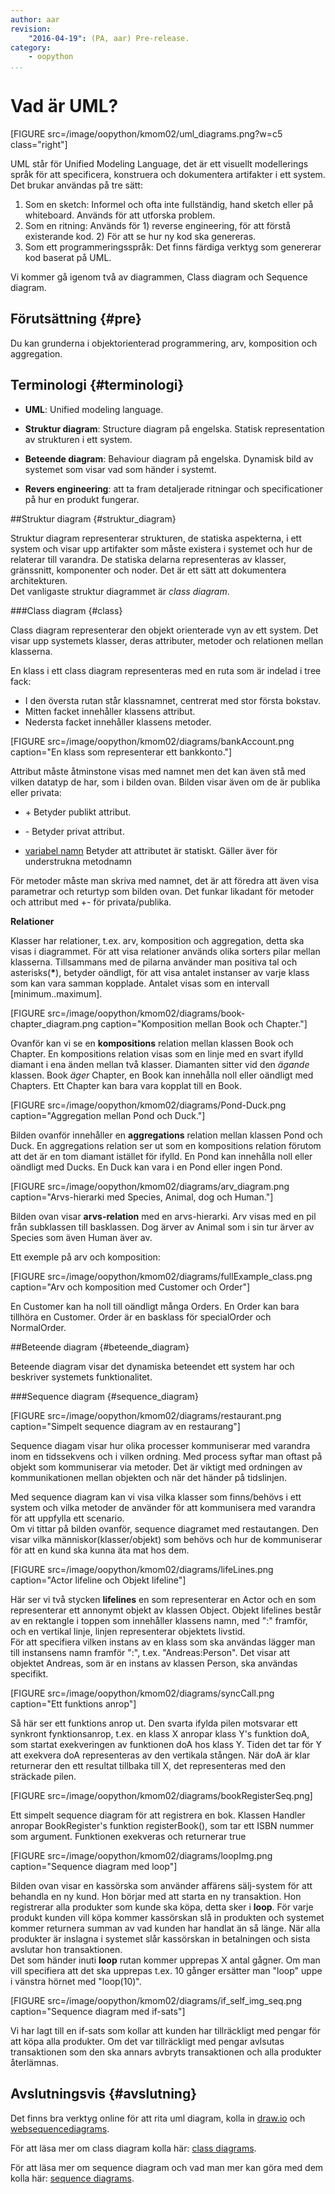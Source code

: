 ```yaml
---
author: aar
revision:
    "2016-04-19": (PA, aar) Pre-release.
category:
    - oopython
...
```

Vad är UML?
===================================

[FIGURE src=/image/oopython/kmom02/uml_diagrams.png?w=c5 class="right"]

UML står för Unified Modeling Language, det är ett visuellt modellerings språk för att specificera, konstruera och dokumentera artifakter i ett system.  
Det brukar användas på tre sätt:

1. Som en sketch: Informel och ofta inte fullständig, hand sketch eller på whiteboard. Används för att utforska problem.
2. Som en ritning: Används för 1) reverse engineering, för att förstå existerande kod. 2) För att se hur ny kod ska genereras.
3. Som ett programmeringsspråk: Det finns färdiga verktyg som genererar kod baserat på UML.

Vi kommer gå igenom två av diagrammen, Class diagram och Sequence diagram.

<!--more-->



Förutsättning {#pre}
-------------------------------

Du kan grunderna i objektorienterad programmering, arv, komposition och aggregation.



Terminologi {#terminologi}
-------------------------------

* **UML**: Unified modeling language.

* **Struktur diagram**: Structure diagram på engelska. Statisk representation av strukturen i ett system.

* **Beteende diagram**: Behaviour diagram på engelska. Dynamisk bild av systemet som visar vad som händer i systemt.

* **Revers engineering**: att ta fram detaljerade ritningar och specificationer på hur en produkt fungerar.

##Struktur diagram {#struktur_diagram}


Struktur diagram representerar strukturen, de statiska aspekterna, i ett system och visar upp artifakter som måste existera i systemet och hur de relaterar till varandra.
De statiska delarna representeras av klasser, gränssnitt, komponenter och noder. Det är ett sätt att dokumentera architekturen.  
Det vanligaste struktur diagrammet är _class diagram_.


###Class diagram {#class}


Class diagram representerar den objekt orienterade vyn av ett system. Det visar upp systemets klasser, deras attributer, metoder och relationen mellan klasserna.

En klass i ett class diagram representeras med en ruta som är indelad i tree fack:

* I den översta rutan står klassnamnet, centrerat med stor första bokstav.
* Mitten facket innehåller klassens attribut.
* Nedersta facket innehåller klassens metoder.

[FIGURE src=/image/oopython/kmom02/diagrams/bankAccount.png caption="En klass som representerar ett bankkonto."]

Attribut måste åtminstone visas med namnet men det kan även stå med vilken datatyp de har, som i bilden ovan. Bilden visar även om de är publika eller privata:

* \+ Betyder publikt attribut.

* \- Betyder privat attribut.

* <u>variabel namn</u> Betyder att attributet är statiskt. Gäller äver för understrukna metodnamn

För metoder måste man skriva med namnet, det är att föredra att även visa parametrar och returtyp som bilden ovan. Det funkar likadant för metoder och attribut med +- för privata/publika.

**Relationer**

Klasser har relationer, t.ex. arv, komposition och aggregation, detta ska visas i diagrammet. För att visa relationer används olika sorters pilar mellan klasserna. Tillsammans med de pilarna använder man positiva tal och
asterisks(**\***), betyder oändligt, för att visa antalet instanser av varje klass som kan vara samman kopplade. Antalet visas som en intervall [minimum..maximum].

[FIGURE src=/image/oopython/kmom02/diagrams/book-chapter_diagram.png caption="Komposition mellan Book och Chapter."]

Ovanför kan vi se en **kompositions** relation mellan klassen Book och Chapter. En kompositions relation visas som en linje med en svart ifylld diamant i ena änden mellan två klasser. Diamanten sitter vid den _ägande_ klassen. Book _äger_ Chapter, en Book kan innehålla noll eller oändligt med Chapters. Ett Chapter kan bara vara kopplat till en Book.

[FIGURE src=/image/oopython/kmom02/diagrams/Pond-Duck.png caption="Aggregation mellan Pond och Duck."]

Bilden ovanför innehåller en **aggregations** relation mellan klassen Pond och Duck. En aggregations relation ser ut som en kompositions relation förutom att det är en tom diamant istället för ifylld.
En Pond kan innehålla noll eller oändligt med Ducks. En Duck kan vara i en Pond eller ingen Pond.

[FIGURE src=/image/oopython/kmom02/diagrams/arv_diagram.png caption="Arvs-hierarki med Species, Animal, dog och Human."]

Bilden ovan visar **arvs-relation** med en arvs-hierarki. Arv visas med en pil från subklassen till basklassen. Dog ärver av Animal som i sin tur ärver av Species som även Human äver av.

Ett exemple på arv och komposition:

[FIGURE src=/image/oopython/kmom02/diagrams/fullExample_class.png caption="Arv och komposition med Customer och Order"]

En Customer kan ha noll till oändligt många Orders. En Order kan bara tillhöra en Customer. Order är en basklass för specialOrder och NormalOrder.




##Beteende diagram {#beteende_diagram}


Beteende diagram visar det dynamiska beteendet ett system har och beskriver systemets funktionalitet.


###Sequence diagram {#sequence_diagram}


[FIGURE src=/image/oopython/kmom02/diagrams/restaurant.png caption="Simpelt sequence diagram av en restaurang"]

Sequence diagam visar hur olika processer kommuniserar med varandra inom en tidssekvens och i vilken ordning. Med process syftar man oftast på objekt som kommuniserar via metoder.
Det är viktigt med ordningen av kommunikationen mellan objekten och när det händer på tidslinjen.

Med sequence diagram kan vi visa vilka klasser som finns/behövs i ett system och vilka metoder de använder för att kommunisera med varandra för att uppfylla ett scenario.  
Om vi tittar på bilden ovanför, sequence diagramet med restautangen. Den visar vilka människor(klasser/objekt) som behövs och hur de kommuniserar för att en kund ska kunna äta mat hos dem.


[FIGURE src=/image/oopython/kmom02/diagrams/lifeLines.png caption="Actor lifeline och Objekt lifeline"]

Här ser vi två stycken **lifelines** en som representerar en Actor och en som representerar ett annonymt objekt av klassen Object.
Objekt lifelines består av en rektangle i toppen som innehåller klassens namn, med ":" framför, och en vertikal linje, linjen representerar objektets livstid.  
För att specifiera vilken instans av en klass som ska användas lägger man till instansens namn framför ":", t.ex. "Andreas:Person". Det visar att objektet Andreas, som är en instans av klassen Person, ska användas specifikt.

[FIGURE src=/image/oopython/kmom02/diagrams/syncCall.png caption="Ett funktions anrop"]

Så här ser ett funktions anrop ut. Den svarta ifylda pilen motsvarar ett synkront fynktionsanrop, t.ex. en klass X anropar klass Y's funktion doA, som startat exekveringen av funktionen doA hos klass Y.
Tiden det tar för Y att exekvera doA representeras av den vertikala stången. När doA är klar returnerar den ett resultat tillbaka till X, det representeras med den sträckade pilen.

[FIGURE src=/image/oopython/kmom02/diagrams/bookRegisterSeq.png]

Ett simpelt sequence diagram för att registrera en bok. Klassen Handler anropar BookRegister's funktion registerBook(), som tar ett ISBN nummer som argument. Funktionen exekveras och returnerar true

[FIGURE src=/image/oopython/kmom02/diagrams/loopImg.png caption="Sequence diagram med loop"]

Bilden ovan visar en kassörska som använder affärens sälj-system för att behandla en ny kund. Hon börjar med att starta en ny transaktion. Hon registrerar alla produkter som kunde ska köpa, detta sker i **loop**.
För varje produkt kunden vill köpa kommer kassörskan slå in produkten och systemet kommer returnera summan av vad kunden har handlat än så länge. När alla produkter är inslagna i systemet slår kassörskan in betalningen och sista avslutar hon transaktionen.  
Det som händer inuti **loop** rutan kommer upprepas X antal gågner. Om man vill specifiera att det ska upprepas t.ex. 10 gånger ersätter man "loop" uppe i vänstra hörnet med "loop(10)".

[FIGURE src=/image/oopython/kmom02/diagrams/if_self_img_seq.png caption="Sequence diagram med if-sats"]

Vi har lagt till en if-sats som kollar att kunden har tillräckligt med pengar för att köpa alla produkter. Om det var tillräckligt med pengar avlsutas transaktionen som den ska annars avbryts transaktionen och alla produkter återlämnas.



Avslutningsvis {#avslutning}
------------------------------

Det finns bra verktyg online för att rita uml diagram, kolla in [draw.io](https://www.draw.io) och [websequencediagrams](https://www.websequencediagrams.com/).

För att läsa mer om class diagram kolla här: [class diagrams](http://www.uml-diagrams.org/class-diagrams-overview.html).

För att läsa mer om sequence diagram och vad man mer kan göra med dem kolla här: [sequence diagrams](http://www.uml-diagrams.org/sequence-diagrams.html).


